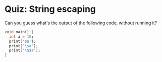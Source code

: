 # Quiz: String escaping

Can you guess what's the output of the following code, without running it?

```dart
void main() {
  int a = 10;
  print('$a');
  print('\$a');
  print('\$$a');  
}
```
